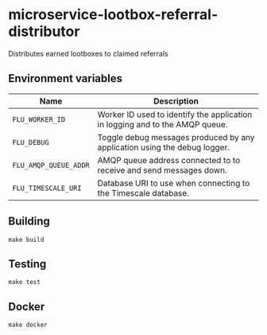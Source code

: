 # microservice-lootbox-referral-distributor

Distributes earned lootboxes to claimed referrals

## Environment variables

| Name                  | Description                                                                  |
| --------------------- | ---------------------------------------------------------------------------- |
| `FLU_WORKER_ID`       | Worker ID used to identify the application in logging and to the AMQP queue. |
| `FLU_DEBUG`           | Toggle debug messages produced by any application using the debug logger.    |
| `FLU_AMQP_QUEUE_ADDR` | AMQP queue address connected to to receive and send messages down.           |
| `FLU_TIMESCALE_URI`   | Database URI to use when connecting to the Timescale database.               |

## Building

    make build

## Testing

    make test

## Docker

    make docker
